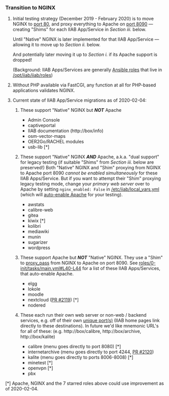 ### Transition to NGINX

1. Initial testing strategy (December 2019 - February 2020) is to move NGINX to [port 80](https://github.com/iiab/iiab/wiki/IIAB-Networking#list-of-ports--services), and proxy everything to Apache on [port 8090](https://github.com/iiab/iiab/wiki/IIAB-Networking#list-of-ports--services) &mdash; creating "Shims" for each IIAB App/Service in *Section iii.* below.

   Until "Native" NGINX is later implemented for that IIAB App/Service &mdash; allowing it to move up to *Section ii.* below.

   And potentially later moving it up to *Section i.* if its Apache support is dropped!
   
   (Background: IIAB Apps/Services are generally [Ansible roles](https://github.com/iiab/iiab/wiki/IIAB-Contributors-Guide#ansible) that live in [/opt/iiab/iiab/roles](https://github.com/iiab/iiab/tree/master/roles))

2. Without PHP available via FastCGI, any function at all for PHP-based applications validates NGINX.

3. Current state of IIAB App/Service migrations as of 2020-02-04:

   1. These support "Native" NGINX but ***NOT*** Apache
      * Admin Console
      * captiveportal
      * IIAB documentation (http://box/info)
      * osm-vector-maps
      * OER2Go/RACHEL modules
      * usb-lib [*]

   2. These support "Native" NGINX ***AND*** Apache, a.k.a. "dual support" for legacy testing (if suitable "Shims" from *Section iii.* below are preserved!)  Both "Native" NGINX and "Shim" proxying from NGINX to Apache port 8090 *cannot be enabled simultaneously* for these IIAB Apps/Service.  But if you want to attempt their "Shim" proxying legacy testing mode, change your *primary web server* over to Apache by setting `nginx_enabled: False` in [/etc/iiab/local_vars.yml](http://wiki.laptop.org/go/IIAB/FAQ#What_is_local_vars.yml_and_how_do_I_customize_it.3F) (which will [auto-enable Apache](../0-init/tasks/main.yml#L40-L44) for your testing).
      * awstats
      * calibre-web
      * gitea
      * kiwix [*]
      * kolibri
      * mediawiki
      * munin
      * sugarizer
      * wordpress

   3. These support Apache but ***NOT*** "Native" NGINX.  They use a "Shim" to [proxy_pass](https://docs.nginx.com/nginx/admin-guide/web-server/reverse-proxy/) from NGINX to Apache on port 8090.  See [roles/0-init/tasks/main.yml#L40-L44](../0-init/tasks/main.yml#L40-L44) for a list of these IIAB Apps/Services, that auto-enable Apache.
      * elgg
      * lokole
      * moodle
      * nextcloud ([PR #2119](https://github.com/iiab/iiab/pull/2119)) [*]
      * nodered

   4. These each run their own web server or non-web / backend services, e.g. off of their own [unique port(s)](https://github.com/iiab/iiab/wiki/IIAB-Networking#list-of-ports--services) (IIAB home pages link directly to these destinations).  In future we'd like mnemonic URL's for all of these: (e.g. http://box/calibre, http://box/archive, http://box/kalite)
      * calibre (menu goes directly to port 8080) [*]
      * internetarchive (menu goes directly to port 4244, [PR #2120](https://github.com/iiab/iiab/pull/2120))
      * kalite (menu goes directly to ports 8006-8008) [*]
      * minetest [*]
      * openvpn [*]
      * pbx

[*] Apache, NGINX and the 7 starred roles above could use improvement as of 2020-02-04.